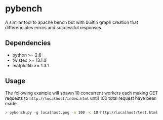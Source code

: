 # pybench

A similar tool to apache bench but with builtin graph creation that differenciates errors and successful responses.

## Dependencies
 - python >= 2.6
 - twisted >= 13.1.0
 - matplotlib >= 1.3.1

## Usage

The following example will spawn 10 concurrent workers each making GET requests to `http://localhost/index.html` until 100 total request have been made.
```bash
> pybench.py -g localhost.png -n 100 -c 10 http://localhost/test.html
```

